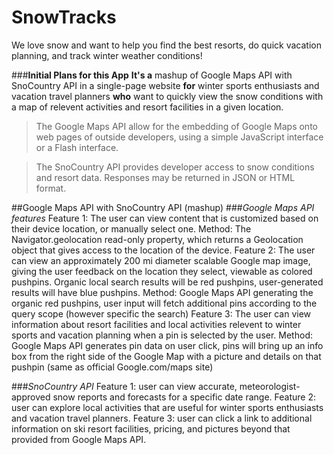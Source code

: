 # SnowTracks
We love snow and want to help you find the best resorts, do quick vacation planning, and track winter weather conditions!

###**Initial Plans for this App** 
**It's a** mashup of Google Maps API with SnoCountry API in a single-page website **for** winter sports enthusiasts and vacation travel planners 
**who** want to quickly view the snow conditions with a map of relevent activities and resort facilities in a given location.

>The Google Maps API allow for the embedding of Google Maps onto web pages of outside developers, using a simple JavaScript interface or a Flash interface.

>The SnoCountry API provides developer access to snow conditions and resort data. Responses may be returned in JSON or HTML format.

##Google Maps API with SnoCountry API (mashup)
###*Google Maps API features*
    Feature 1: The user can view content that is customized based on their device location, or manually 
                select one.
          Method: The Navigator.geolocation read-only property, which returns a Geolocation object that 
                gives access to the location of the device.
    Feature 2: The user can view an approximately 200 mi diameter scalable Google map image, giving the 
                user feedback on the location they select, viewable as colored pushpins. Organic local
                search results will be red pushpins, user-generated results will have blue pushpins.
          Method: Google Maps API generating the organic red pushpins, user input will fetch additional 
                pins according to the query scope (however specific the search)
    Feature 3: The user can view information about resort facilities and local activities relevent to 
                winter sports and vacation planning when a pin is selected by the user. 
          Method: Google Maps API generates pin data on user click, pins will bring up an info box from 
                the right side of the Google Map with a picture and details on that pushpin (same as 
                official Google.com/maps site)

###*SnoCountry API*
    Feature 1: user can view accurate, meteorologist-approved snow reports and forecasts for a specific
                date range.
    Feature 2: user can explore local activities that are useful for winter sports enthusiasts and 
                vacation travel planners.
    Feature 3: user can click a link to additional information on ski resort facilities, pricing, and 
                pictures beyond that provided from Google Maps API.